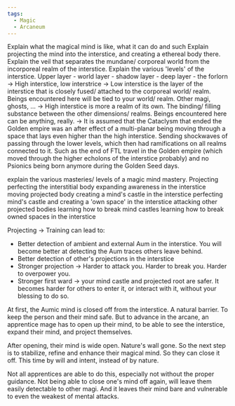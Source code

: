 ```yaml
---
tags:
  - Magic
  - Arcaneum
---
```

Explain what the magical mind is like, what it can do and such
Explain projecting the mind into the interstice, and creating a ethereal body there.
Explain the veil that separates the mundane/ corporeal world from the incorporeal realm of the interstice.
Explain the various 'levels' of the interstice. Upper layer - world layer - shadow layer - deep layer - the forlorn
-> High interstice, low interstrice
-> Low interstice is the layer of the interstice that is closely fused/ attached to the corporeal world/ realm. Beings encountered here will be tied to your world/ realm. Other magi, ghosts, ...
-> High interstice is more a realm of its own. The binding/ filling substance between the other dimensions/ realms. Beings encountered here can be anything, really.
	-> It is assumed that the Cataclysm that ended the Golden empire was an after effect of a multi-planar being moving through a space that lays even higher than the high interstice. Sending shockwaves of passing through the lower levels, which then had ramifications on all realms connected to it. Such as the end of FTL travel in the Golden empire (which moved through the higher echolons of the interstice probably) and no Psionics being born anymore during the Golden Seed days.


explain the various masteries/ levels of a magic mind mastery.
Projecting
perfecting the interstitial body
expanding awareness in the interstice
moving projected body
creating a mind's castle in the interstice
perfecting mind's castle and creating a 'own space' in the interstice
attacking other projected bodies
learning how to break mind castles
learning how to break owned spaces in the interstice



Projecting -> Training can lead to: 
* Better detection of ambient and external Aum in the interstice. You will become better at detecting the Aum traces others leave behind.
* Better detection of other's projections in the interstice
* Stronger projection -> Harder to attack you. Harder to break you. Harder to overpower you.
* Stronger first ward -> your mind castle and projected root are safer. It becomes harder for others to enter it, or interact with it, without your blessing to do so.

At first, the Aumic mind is closed off from the interstice. A natural barrier. To keep the person and their mind safe. But to advance in the arcane, an apprentice mage has to open up their mind, to be able to see the interstice, expand their mind, and project themselves.

After opening, their mind is wide open. Nature's wall gone. So the next step is to stabilize, refine and enhance their magical mind. So they can close it off. This time by will and intent, instead of by nature.

Not all apprentices are able to do this, especially not without the proper guidance. Not being able to close one's mind off again, will leave them easily detectable to other magi. And it leaves their mind bare and vulnerable to even the weakest of mental attacks. 